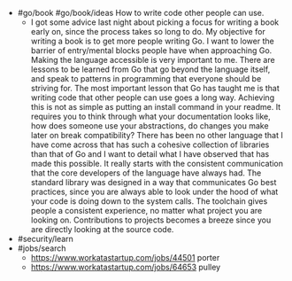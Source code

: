 - #go/book #go/book/ideas How to write code other people can use.
	- I got some advice last night about picking a focus for writing a book early on, since the process takes so long to do. My objective for writing a book is to get more people writing Go. I want to lower the barrier of entry/mental blocks people have when approaching Go. Making the language accessible is very important to me. There are lessons to be learned from Go that go beyond the language itself, and speak to patterns in programming that everyone should be striving for. The most important lesson that Go has taught me is that writing code that other people can use goes a long way. Achieving this is not as simple as putting an install command in your readme. It requires you to think through what your documentation looks like, how does someone use your abstractions, do changes you make later on break compatibility? There has been no other language that I have come across that has such a cohesive collection of libraries than that of Go and I want to detail what I have observed that has made this possible. It really starts with the consistent communication that the core developers of the language have always had. The standard library was designed in a way that communicates Go best practices, since you are always able to look under the hood of what your code is doing down to the system calls. The toolchain gives people a consistent experience, no matter what project you are looking on. Contributions to projects becomes a breeze since you are directly looking at the source code.
- #security/learn
- #jobs/search
	- https://www.workatastartup.com/jobs/44501 porter
	- https://www.workatastartup.com/jobs/64653 pulley